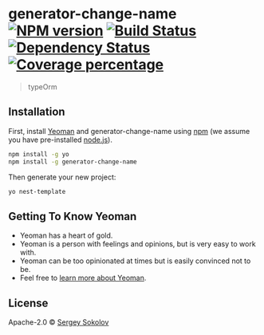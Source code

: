 # generator-change-name [![NPM version][npm-image]][npm-url] [![Build Status][travis-image]][travis-url] [![Dependency Status][daviddm-image]][daviddm-url] [![Coverage percentage][coveralls-image]][coveralls-url]
> typeOrm

## Installation

First, install [Yeoman](http://yeoman.io) and generator-change-name using [npm](https://www.npmjs.com/) (we assume you have pre-installed [node.js](https://nodejs.org/)).

```bash
npm install -g yo
npm install -g generator-change-name
```

Then generate your new project:

```bash
yo nest-template
```

## Getting To Know Yeoman

 * Yeoman has a heart of gold.
 * Yeoman is a person with feelings and opinions, but is very easy to work with.
 * Yeoman can be too opinionated at times but is easily convinced not to be.
 * Feel free to [learn more about Yeoman](http://yeoman.io/).

## License

Apache-2.0 © [Sergey Sokolov]()


[npm-image]: https://badge.fury.io/js/generator-change-name.svg
[npm-url]: https://npmjs.org/package/generator-change-name
[travis-image]: https://travis-ci.com/argus-xd/generator-change-name.svg?branch=master
[travis-url]: https://travis-ci.com/argus-xd/generator-change-name
[daviddm-image]: https://david-dm.org/argus-xd/generator-change-name.svg?theme=shields.io
[daviddm-url]: https://david-dm.org/argus-xd/generator-change-name
[coveralls-image]: https://coveralls.io/repos/argus-xd/generator-change-name/badge.svg
[coveralls-url]: https://coveralls.io/r/argus-xd/generator-change-name
